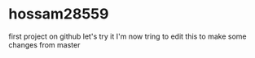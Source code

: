 # hossam28559
first project on github 
let's try it
I'm now tring to edit this
to make some changes from master
